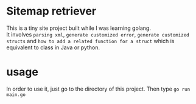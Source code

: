 # Sitemap retriever
This is a tiny site project built while I was learning golang.  
It involves `parsing xml`, `generate customized error`, `generate customized structs` and `how to add a related function for a struct` which is equivalent to class in Java or python.    

# usage
In order to use it, just go to the directory of this project. Then type `go run main.go`